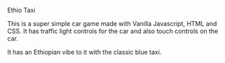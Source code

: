 Ethio Taxi

This is a super simple car game made with Vanilla Javascript, HTML and CSS. It has traffic light controls for the car and also touch controls on the car.

It has an Ethiopian vibe to it with the classic blue taxi.
